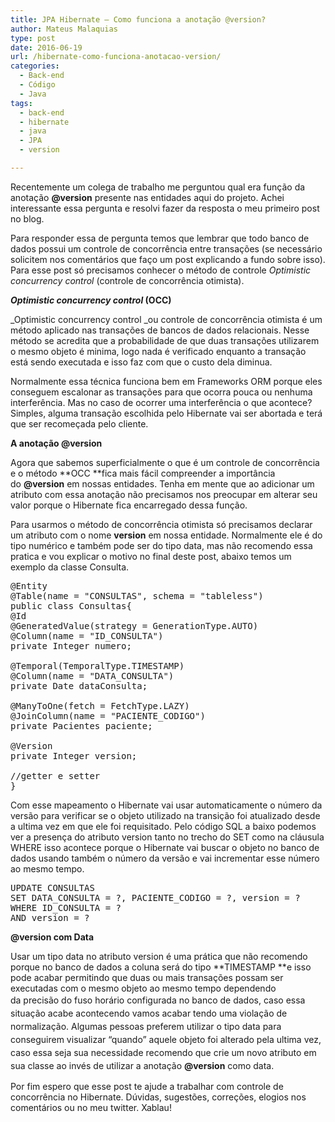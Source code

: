 ```yaml
---
title: JPA Hibernate – Como funciona a anotação @version?
author: Mateus Malaquias
type: post
date: 2016-06-19
url: /hibernate-como-funciona-anotacao-version/
categories:
  - Back-end
  - Código
  - Java
tags:
  - back-end
  - hibernate
  - java
  - JPA
  - version

---
```

Recentemente um colega de trabalho me perguntou qual era função da anotação **@version** presente nas entidades aqui do projeto. Achei interessante essa pergunta e resolvi fazer da resposta o meu primeiro post no blog.

Para responder essa de pergunta temos que lembrar que todo banco de dados possui um controle de concorrência entre transações (se necessário solicitem nos comentários que faço um post explicando a fundo sobre isso). Para esse post só precisamos conhecer o método de controle _Optimistic concurrency control_ (controle de concorrência otimista).

**_Optimistic concurrency control_ (OCC)**

_Optimistic concurrency control _ou controle de concorrência otimista é um método aplicado nas transações de bancos de dados relacionais. Nesse método se acredita que a probabilidade de que duas transações utilizarem o mesmo objeto é minima, logo nada é verificado enquanto a transação está sendo executada e isso faz com que o custo dela diminua.

Normalmente essa técnica funciona bem em Frameworks ORM porque eles conseguem escalonar as transações para que ocorra pouca ou nenhuma interferência. Mas no caso de ocorrer uma interferência o que acontece? Simples, alguma transação escolhida pelo Hibernate vai ser abortada e terá que ser recomeçada pelo cliente.

**A anotação @version**

Agora que sabemos superficialmente o que é um controle de concorrência e o método **OCC **fica mais fácil compreender a importância do **@version** em nossas entidades. Tenha em mente que ao adicionar um atributo com essa anotação não precisamos nos preocupar em alterar seu valor porque o Hibernate fica encarregado dessa função.

Para usarmos o método de concorrência otimista só precisamos declarar um atributo com o nome **version** em nossa entidade. Normalmente ele é do tipo numérico e também pode ser do tipo data, mas não recomendo essa pratica e vou explicar o motivo no final deste post, abaixo temos um exemplo da classe Consulta.

<pre class="lang-java">@Entity
@Table(name = "CONSULTAS", schema = "tableless")
public class Consultas{
@Id
@GeneratedValue(strategy = GenerationType.AUTO)
@Column(name = "ID_CONSULTA")
private Integer numero;

@Temporal(TemporalType.TIMESTAMP)
@Column(name = "DATA_CONSULTA")
private Date dataConsulta;

@ManyToOne(fetch = FetchType.LAZY)
@JoinColumn(name = "PACIENTE_CODIGO")
private Pacientes paciente;

@Version
private Integer version;

//getter e setter
}
</pre>

Com esse mapeamento o Hibernate vai usar automaticamente o número da versão para verificar se o objeto utilizado na transição foi atualizado desde a ultima vez em que ele foi requisitado. Pelo código SQL a baixo podemos ver a presença do atributo version tanto no trecho do SET como na cláusula WHERE isso acontece porque o Hibernate vai buscar o objeto no banco de dados usando também o número da versão e vai incrementar esse número ao mesmo tempo.

<pre class="lang-sql">UPDATE CONSULTAS 
SET DATA_CONSULTA = ?, PACIENTE_CODIGO = ?, version = ?
WHERE ID_CONSULTA = ? 
AND version = ?</pre>

**@version com Data**

Usar um tipo data no atributo version é uma prática que não recomendo porque no banco de dados a coluna será do tipo **TIMESTAMP **e isso pode acabar permitindo que duas ou mais transações possam ser executadas com o mesmo objeto ao mesmo tempo dependendo da precisão do fuso horário configurada no banco de dados, c<span style="line-height: 1.5">aso essa situação acabe acontecendo vamos acabar tendo uma violação de normalização. Algumas pessoas preferem utilizar o tipo data para conseguirem visualizar &#8220;quando&#8221; aquele objeto foi alterado pela ultima vez, caso essa seja sua necessidade recomendo que crie um novo atributo em sua classe ao invés de utilizar a anotação <strong>@version</strong> como data.</p> 

<p>
  Por fim espero que esse post te ajude a trabalhar com controle de concorrência no Hibernate. Dúvidas, sugestões, correções, elogios nos comentários ou no meu twitter. Xablau!
</p>